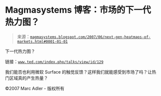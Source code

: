 <!--yml

类别：未分类

日期：2024-05-18 05:08:26

-->

# Magmasystems 博客：市场的下一代热力图？

> 来源：[`magmasystems.blogspot.com/2007/06/next-gen-heatmaps-of-markets.html#0001-01-01`](http://magmasystems.blogspot.com/2007/06/next-gen-heatmaps-of-markets.html#0001-01-01)

下一代热力图？

链接：[`www.ted.com/index.php/talks/view/id/129`](http://www.ted.com/index.php/talks/view/id/129)

我们能否也利用微软 Surface 的触觉反馈？这样我们就能感受到市场了吗？让热门区域真的产生热量？

©2007 Marc Adler - 版权所有
